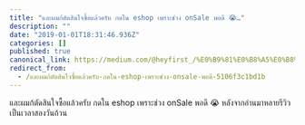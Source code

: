 ```yaml
---
title: "และผมก้ตัดสินใจซื้อแล้วครับ กดใน eshop เพราะช่วง onSale พอดี 😭…"
description: ""
date: "2019-01-01T18:31:46.936Z"
categories: []
published: true
canonical_link: https://medium.com/@heyfirst_/%E0%B9%81%E0%B8%A5%E0%B8%B0%E0%B8%9C%E0%B8%A1%E0%B8%81%E0%B9%89%E0%B8%95%E0%B8%B1%E0%B8%94%E0%B8%AA%E0%B8%B4%E0%B8%99%E0%B9%83%E0%B8%88%E0%B8%8B%E0%B8%B7%E0%B9%89%E0%B8%AD%E0%B9%81%E0%B8%A5%E0%B9%89%E0%B8%A7%E0%B8%84%E0%B8%A3%E0%B8%B1%E0%B8%9A-%E0%B8%81%E0%B8%94%E0%B9%83%E0%B8%99-eshop-%E0%B9%80%E0%B8%9E%E0%B8%A3%E0%B8%B2%E0%B8%B0%E0%B8%8A%E0%B9%88%E0%B8%A7%E0%B8%87-onsale-%E0%B8%9E%E0%B8%AD%E0%B8%94%E0%B8%B5-5106f3c1bd1b
redirect_from:
  - /และผมก้ตัดสินใจซื้อแล้วครับ-กดใน-eshop-เพราะช่วง-onsale-พอดี-5106f3c1bd1b
---
```


และผมก้ตัดสินใจซื้อแล้วครับ กดใน eshop เพราะช่วง onSale พอดี 😭 หลังจากอ่านมาหลายรีวิวเป็นเวลาสองวันถ้วน
